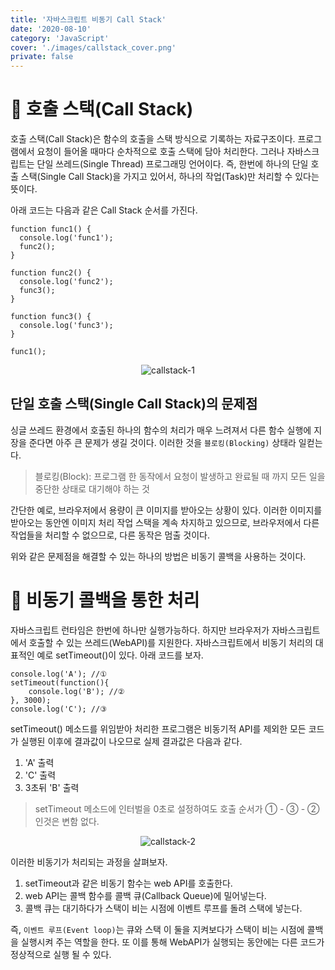 ```yaml
---
title: '자바스크립트 비동기 Call Stack'
date: '2020-08-10'
category: 'JavaScript'
cover: './images/callstack_cover.png'
private: false
---
```


# 🍪 호출 스택(Call Stack)

호출 스택(Call Stack)은 함수의 호출을 스택 방식으로 기록하는 자료구조이다. 프로그램에서 요청이 들어올 때마다 순차적으로 호출 스택에 담아 처리한다. 그러나 자바스크립트는 단일 쓰레드(Single Thread) 프로그래밍 언어이다.
즉, 한번에 하나의 단일 호출 스택(Single Call Stack)을 가지고 있어서, 하나의 작업(Task)만 처리할 수 있다는 뜻이다.

아래 코드는 다음과 같은 Call Stack 순서를 가진다.

```
function func1() {
  console.log('func1');
  func2();
}

function func2() {
  console.log('func2');
  func3();
}

function func3() {
  console.log('func3');
}

func1();
```

<center><img src="https://i.ibb.co/kJN5TMM/callstack-1.gif" alt="callstack-1" border="0"></center>

## 단일 호출 스택(Single Call Stack)의 문제점

싱글 쓰레드 환경에서 호출된 하나의 함수의 처리가 매우 느려져서 다른 함수 실행에 지장을 준다면 아주 큰 문제가 생길 것이다. 이러한 것을 `블로킹(Blocking)` 상태라 일컫는다.

> 블로킹(Block): 프로그램 한 동작에서 요청이 발생하고 완료될 때 까지 모든 일을 중단한 상태로 대기해야 하는 것

간단한 예로, 브라우저에서 용량이 큰 이미지를 받아오는 상황이 있다. 이러한 이미지를 받아오는 동안엔 이미지 처리 작업 스택을 계속 차지하고 있으므로, 브라우저에서 다른 작업들을 처리할 수 없으므로, 다른 동작은 멈출 것이다.

위와 같은 문제점을 해결할 수 있는 하나의 방법은 비동기 콜백을 사용하는 것이다.

# 🍪 비동기 콜백을 통한 처리

자바스크립트 런타임은 한번에 하나만 실행가능하다. 하지만 브라우저가 자바스크립트에서 호출할 수 있는 쓰레드(WebAPI)를 지원한다. 자바스크립트에서 비동기 처리의 대표적인 예로 setTimeout()이 있다. 아래 코드를 보자.

```
console.log('A'); //①
setTimeout(function(){
    console.log('B'); //②
}, 3000);
console.log('C'); //③
```

setTimeout() 메소드를 위임받아 처리한 프로그램은 비동기적 API를 제외한 모든 코드가 실행된 이후에 결과값이 나오므로 실제 결과값은 다음과 같다.

1. 'A' 출력
2. 'C' 출력
3. 3초뒤 'B' 출력

> setTimeout 메소드에 인터벌을 0초로 설정하여도 호출 순서가 ① - ③ - ② 인것은 변함 없다.

<center><img src="https://i.ibb.co/yS3PXSj/callstack-2.gif" alt="callstack-2"></center>

이러한 비동기가 처리되는 과정을 살펴보자.

1. setTimeout과 같은 비동기 함수는 web API를 호출한다.
2. web API는 콜백 함수를 콜백 큐(Callback Queue)에 밀어넣는다.
3. 콜백 큐는 대기하다가 스택이 비는 시점에 이벤트 루프를 돌려 스택에 넣는다.

즉, `이벤트 루프(Event loop)`는 큐와 스택 이 둘을 지켜보다가 스택이 비는 시점에 콜백을 실행시켜 주는 역할을 한다. 또 이를 통해 WebAPI가 실행되는 동안에는 다른 코드가 정상적으로 실행 될 수 있다.
